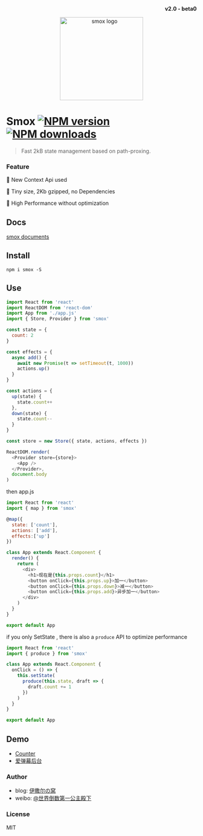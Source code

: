 <p align="right"><b>v2.0 - beta0</b></p>
<p align="center"><img src="https://ws1.sinaimg.cn/large/0065Zy9egy1fyuqe61tlej30b40b4gn6.jpg" alt="smox logo" width="220"></p>

# Smox  [![NPM version](https://img.shields.io/npm/v/smox.svg?style=flat-square)](https://npmjs.com/package/smox)  [![NPM downloads](https://img.shields.io/npm/dm/smox.svg?style=flat-square)](https://npmjs.com/package/smox)

> Fast 2kB state management based on path-proxing.

### Feature

:pig_nose: New Context Api used

:jack_o_lantern: Tiny size, 2Kb gzipped, no Dependencies

:ghost: High Performance without optimization

## Docs

[smox documents](https://smox.js.org)

## Install

```shell
npm i smox -S
```

## Use

```javascript
import React from 'react'
import ReactDOM from 'react-dom'
import App from './app.js'
import { Store, Provider } from 'smox'

const state = {
  count: 2
}

const effects = {
  async add() {
    await new Promise(t => setTimeout(t, 1000))
    actions.up()
  }
}

const actions = {
  up(state) {
    state.count++
  },
  down(state) {
    state.count--
  }
}

const store = new Store({ state, actions, effects })

ReactDOM.render(
  <Provider store={store}>
    <App />
  </Provider>,
  document.body
)
```

then app.js

```javascript
import React from 'react'
import { map } from 'smox'

@map({
  state: ['count'],
  actions: ['add'],
  effects:['up']
})
```

```javascript
class App extends React.Component {
  render() {
    return (
      <div>
        <h1>现在是{this.props.count}</h1>
        <button onClick={this.props.up}>加一</button>
        <button onClick={this.props.down}>减一</button>
        <button onClick={this.props.add}>异步加一</button>
      </div>
    )
  }
}

export default App
```

if you only SetState , there is also a `produce` API to optimize performance

```javascript
import React from 'react'
import { produce } from 'smox'

class App extends React.Component {
  onClick = () => {
    this.setState(
      produce(this.state, draft => {
        draft.count += 1
      })
    )
  }
}

export default App
```

## Demo

- [Counter](https://github.com/132yse/smox-counter)
- [爱弹幕后台](https://github.com/132yse/idanmu-admin)

### Author

- blog: [伊撒尔の窝](http://www.yisaer.com)
- weibo: [@世界倒数第一公主殿下](http://weibo.com/oreshura)

### License

MIT
